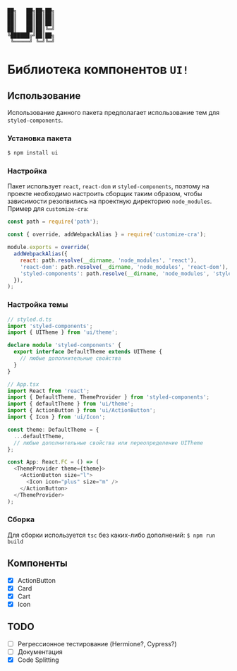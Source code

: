 ```
██╗   ██╗██╗██╗
██║   ██║██║██║
██║   ██║██║██║
██║   ██║██║╚═╝
╚██████╔╝██║██╗
 ╚═════╝ ╚═╝╚═╝
```

# Библиотека компонентов `UI!`

## Использование

Использование данного пакета предполагает использование тем для `styled-components`.

### Установка пакета

```bash
$ npm install ui
```

### Настройка

Пакет использует `react`, `react-dom` и `styled-components`, поэтому на проекте необходимо настроить сборщик таким образом, чтобы зависимости резолвились на проектную директорию `node_modules`. Пример для `customize-cra`:

```javascript
const path = require('path');

const { override, addWebpackAlias } = require('customize-cra');

module.exports = override(
  addWebpackAlias({
    react: path.resolve(__dirname, 'node_modules', 'react'),
    'react-dom': path.resolve(__dirname, 'node_modules', 'react-dom'),
    'styled-components': path.resolve(__dirname, 'node_modules', 'styled-components'),
  }),
);

```

### Настройка темы

```typescript
// styled.d.ts
import 'styled-components';
import { UITheme } from 'ui/theme';

declare module 'styled-components' {
  export interface DefaultTheme extends UITheme {
    // любые дополнительные свойства
  }
}

// App.tsx
import React from 'react';
import { DefaultTheme, ThemeProvider } from 'styled-components';
import { defaultTheme } from 'ui/theme';
import { ActionButton } from 'ui/ActionButton';
import { Icon } from 'ui/Icon';

const theme: DefaultTheme = {
  ...defaultTheme,
  // любые дополнительные свойства или переопределение UITheme
};

const App: React.FC = () => (
  <ThemeProvider theme={theme}>
    <ActionButton size="l">
      <Icon icon="plus" size="m" />
    </ActionButton>
  </ThemeProvider>
);
```

### Сборка

Для сборки используется `tsc` без каких-либо дополнений: `$ npm run build`

## Компоненты

- [x] ActionButton
- [x] Card
- [x] Cart
- [x] Icon

## TODO

- [ ] Регрессионное тестирование (Hermione?, Cypress?)
- [ ] Документация
- [x] Code Splitting
